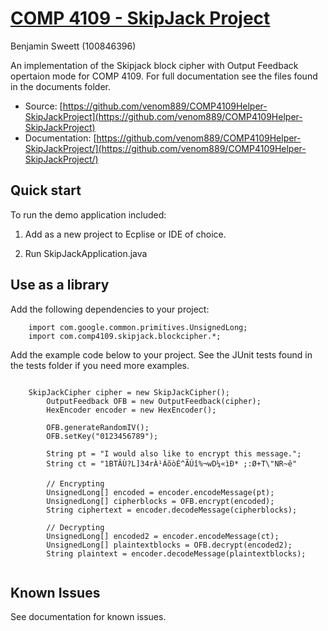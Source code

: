 # [COMP 4109 - SkipJack Project](https://github.com/venom889/COMP4109Helper-SkipJackProject)
Benjamin Sweett (100846396)

An implementation of the Skipjack block cipher with Output Feedback opertaion mode for COMP 4109. For full documentation see
the files found in the documents folder. 

* Source: [https://github.com/venom889/COMP4109Helper-SkipJackProject](https://github.com/venom889/COMP4109Helper-SkipJackProject)
* Documentation: [https://github.com/venom889/COMP4109Helper-SkipJackProject/](https://github.com/venom889/COMP4109Helper-SkipJackProject/)

## Quick start

To run the demo application included:

1. Add as a new project to Ecplise or IDE of choice.

2. Run SkipJackApplication.java


## Use as a library

Add the following dependencies to your project:

```
    import com.google.common.primitives.UnsignedLong;
    import com.comp4109.skipjack.blockcipher.*;
```

Add the example code below to your project. See the JUnit tests found in the tests folder if you need more examples.

```
    
    SkipJackCipher cipher = new SkipJackCipher();
		OutputFeedback OFB = new OutputFeedback(cipher);
		HexEncoder encoder = new HexEncoder();
		
		OFB.generateRandomIV();
		OFB.setKey("0123456789");
		
		String pt = "I would also like to encrypt this message.";
		String ct = "1BTÂÙ?L]34rÀ¹ÁõòÉ^ÃÚî%¬wD¼«ìÐ* ;:Ø+T\"NR~ê"
		
		// Encrypting
		UnsignedLong[] encoded = encoder.encodeMessage(pt);
		UnsignedLong[] cipherblocks = OFB.encrypt(encoded);
		String ciphertext = encoder.decodeMessage(cipherblocks);
		
		// Decrypting
		UnsignedLong[] encoded2 = encoder.encodeMessage(ct);
		UnsignedLong[] plaintextblocks = OFB.decrypt(encoded2);
		String plaintext = encoder.decodeMessage(plaintextblocks);
		
```

## Known Issues

See documentation for known issues.
